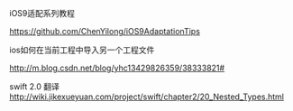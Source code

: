 iOS9适配系列教程

https://github.com/ChenYilong/iOS9AdaptationTips

ios如何在当前工程中导入另一个工程文件

http://m.blog.csdn.net/blog/yhc13429826359/38333821#

swift 2.0 翻译
http://wiki.jikexueyuan.com/project/swift/chapter2/20_Nested_Types.html



